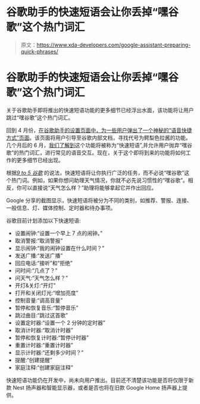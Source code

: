 # 谷歌助手的快速短语会让你丢掉“嘿谷歌”这个热门词汇

> 原文：<https://www.xda-developers.com/google-assistant-preparing-quick-phrases/>

# 谷歌助手的快速短语会让你丢掉“嘿谷歌”这个热门词汇

关于谷歌助手即将推出的快速短语功能的更多细节已经浮出水面，该功能将让用户跳过“嘿谷歌”这个热门词汇。

回到 4 月份，[在谷歌助手的设置页面中，为一些用户弹出了一个神秘的“语音快捷方式”页面](https://www.xda-developers.com/google-assistant-may-add-voice-shortcuts/)。该页面将用户引导至谷歌内部文档，寻找代号为鳄梨色拉酱的功能。几个月后的 6 月，[我们了解到](https://www.xda-developers.com/google-assistant-quick-phrases-dynamic-shortcuts/)这个功能将被称为“快速短语”,并允许用户抛弃“嘿谷歌”的热门词汇，进行常见的语音交互。现在，关于这个即将到来的功能将如何工作的更多细节已经出现。

根据[*9 to 5 谷歌*](https://9to5google.com/2021/09/01/google-assistant-quick-phrases/) 的说法，快速短语将让你执行广泛的任务，而不必说“嘿谷歌”这个热门词。例如，如果你想问助理天气情况，你就不必先说习惯性的“嘿谷歌”。相反，你可以直接说“天气怎么样？”助理将能够拿起它并作出回应。

Google 分享的截图显示，快速短语将被分为不同的类别，如推荐、警报、连接、一般信息、灯、媒体控制、定时器和待办事项。

谷歌目前计划添加以下快速短语:

*   设置闹钟:“设置一个早上 7 点的闹钟。”
*   取消警报:“取消警报”
*   显示闹钟:“我的闹钟设置在什么时间？”
*   发送广播:“发送广播”
*   回应电话:“接听”和“拒绝”
*   问时间:“几点了？”
*   问天气:“天气怎么样？”
*   开灯&关灯:“开灯”
*   打开和关闭灯光:“增加亮度”
*   控制音量:“调高音量”
*   暂停和恢复音乐:“暂停音乐”
*   跳过曲目:“跳过这首歌”
*   设置定时器:“设置一个 2 分钟的定时器”
*   取消计时器:“取消计时器”
*   暂停和恢复计时器:“暂停计时器”
*   重置计时器:“重置计时器”
*   显示计时器:“还剩多少时间？”
*   提醒:“创建提醒”
*   家庭注释:“创建家庭注释”

快速短语功能仍在开发中，尚未向用户推出。目前还不清楚该功能是否将仅限于新款 Nest 扬声器和智能显示器，或者是否也将在旧款 Google Home 扬声器上提供。